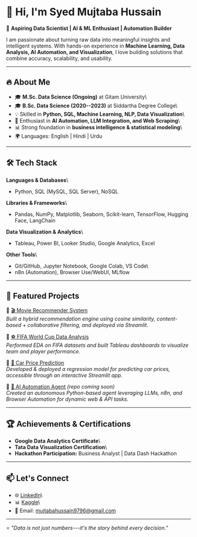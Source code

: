 # 👋 Hi, I'm Syed Mujtaba Hussain

🚀 **Aspiring Data Scientist \| AI & ML Enthusiast \| Automation
Builder**

I am passionate about turning raw data into meaningful insights and
intelligent systems. With hands-on experience in **Machine Learning,
Data Analysis, AI Automation, and Visualization**, I love building
solutions that combine accuracy, scalability, and usability.

------------------------------------------------------------------------

## 🔥 About Me

-   🎓 **M.Sc. Data Science (Ongoing)** at Gitam University\
-   🎓 **B.Sc. Data Science (2020--2023)** at Siddartha Degree College\
-   💡 Skilled in **Python, SQL, Machine Learning, NLP, Data
    Visualization**\
-   🤖 Enthusiast in **AI Automation, LLM Integration, and Web
    Scraping**\
-   📊 Strong foundation in **business intelligence & statistical
    modeling**\
-   🌍 Languages: English \| Hindi \| Urdu

------------------------------------------------------------------------

## 🛠️ Tech Stack

**Languages & Databases**\
- Python, SQL (MySQL, SQL Server), NoSQL

**Libraries & Frameworks**\
- Pandas, NumPy, Matplotlib, Seaborn, Scikit-learn, TensorFlow, Hugging
Face, LangChain

**Data Visualization & Analytics**\
- Tableau, Power BI, Looker Studio, Google Analytics, Excel

**Other Tools**\
- Git/GitHub, Jupyter Notebook, Google Colab, VS Code\
- n8n (Automation), Browser Use/WebUI, MLflow

------------------------------------------------------------------------

## 📂 Featured Projects

🔹 [🎬 Movie Recommender
System](https://github.com/Maddy10/Movie-Recommender-System)\
*Built a hybrid recommendation engine using cosine similarity,
content-based + collaborative filtering, and deployed via Streamlit.*

🔹 [⚽ FIFA World Cup Data
Analysis](https://github.com/Maddy10/FIFA_WorldCup_DataAnalysis)\
*Performed EDA on FIFA datasets and built Tableau dashboards to
visualize team and player performance.*

🔹 [🚗 Car Price
Prediction](https://github.com/Maddy10/Car-Price-Prediction-ML-Project-)\
*Developed & deployed a regression model for predicting car prices,
accessible through an interactive Streamlit app.*

🔹 [🤖 AI Automation Agent](#) *(repo coming soon)*\
*Created an autonomous Python-based agent leveraging LLMs, n8n, and
Browser Automation for dynamic web & API tasks.*

------------------------------------------------------------------------

## 🏆 Achievements & Certifications

-   **Google Data Analytics Certificate**\
-   **Tata Data Visualization Certification**\
-   **Hackathon Participation:** Business Analyst \| Data Dash Hackathon

------------------------------------------------------------------------

## 📫 Let's Connect

-   🌐
    [LinkedIn](https://www.linkedin.com/in/syed-mujtaba-hussain-23a523337/)\
-   📊 [Kaggle](https://www.kaggle.com/syed9796)\
-   📧 Email: mujtabahussain9796@gmail.com

------------------------------------------------------------------------

⭐️ *"Data is not just numbers---it's the story behind every decision."*
